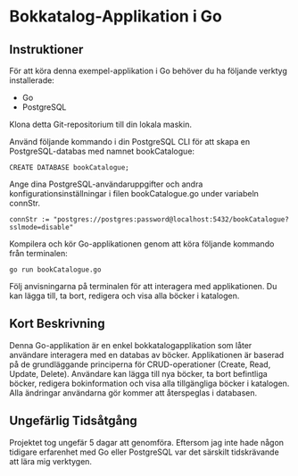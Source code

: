 # Bokkatalog-Applikation i Go

## Instruktioner
För att köra denna exempel-applikation i Go behöver du ha följande verktyg installerade:
- Go
- PostgreSQL

Klona detta Git-repositorium till din lokala maskin.

Använd följande kommando i din PostgreSQL CLI för att skapa en PostgreSQL-databas med namnet bookCatalogue:

```CREATE DATABASE bookCatalogue;```

Ange dina PostgreSQL-användaruppgifter och andra konfigurationsinställningar i filen bookCatalogue.go under variabeln connStr.

```connStr := "postgres://postgres:password@localhost:5432/bookCatalogue?sslmode=disable"```

Kompilera och kör Go-applikationen genom att köra följande kommando från terminalen:

```go run bookCatalogue.go```

Följ anvisningarna på terminalen för att interagera med applikationen.
Du kan lägga till, ta bort, redigera och visa alla böcker i katalogen.

## Kort Beskrivning
Denna Go-applikation är en enkel bokkatalogapplikation som låter användare interagera med en databas av böcker. 
Applikationen är baserad på de grundläggande principerna för CRUD-operationer (Create, Read, Update, Delete). 
Användare kan lägga till nya böcker, ta bort befintliga böcker, redigera bokinformation och visa alla tillgängliga böcker i katalogen.
Alla ändringar användarna gör kommer att återspeglas i databasen.

## Ungefärlig Tidsåtgång
Projektet tog ungefär 5 dagar att genomföra. Eftersom jag inte hade någon tidigare erfarenhet med Go eller PostgreSQL var det särskilt tidskrävande att lära mig verktygen.
